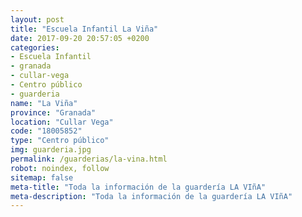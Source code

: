 ```yaml
---
layout: post
title: "Escuela Infantil La Viña"
date: 2017-09-20 20:57:05 +0200
categories:
- Escuela Infantil
- granada
- cullar-vega
- Centro público
- guarderia
name: "La Viña"
province: "Granada"
location: "Cullar Vega"
code: "18005852"
type: "Centro público"
img: guarderia.jpg
permalink: /guarderias/la-vina.html
robot: noindex, follow
sitemap: false
meta-title: "Toda la información de la guardería LA VIñA"
meta-description: "Toda la información de la guardería LA VIñA"
---
```

